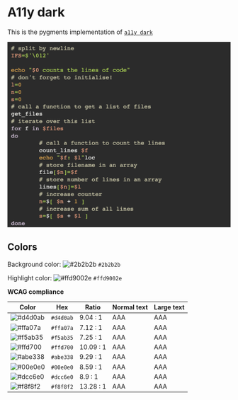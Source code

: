 # A11y dark

This is the pygments implementation of [`a11y dark`](https://github.com/ericwbailey/a11y-syntax-highlighting)

![Screenshot of the dark accessibility theme in a bash script](./images/a11y-dark.png)

## Colors

Background color: ![#2b2b2b](https://via.placeholder.com/20/2b2b2b/2b2b2b.png) `#2b2b2b`

Highlight color: ![#ffd9002e](https://via.placeholder.com/20/ffd9002e/ffd9002e.png) `#ffd9002e`

**WCAG compliance**

| Color | Hex | Ratio | Normal text | Large text |
| ----- | --- | ----- | ----------- | ---------- |
| ![#d4d0ab](https://via.placeholder.com/20/d4d0ab/d4d0ab.png) | `#d4d0ab` | 9.04 : 1 | AAA | AAA |
| ![#ffa07a](https://via.placeholder.com/20/ffa07a/ffa07a.png) | `#ffa07a` | 7.12 : 1 | AAA | AAA |
| ![#f5ab35](https://via.placeholder.com/20/f5ab35/f5ab35.png) | `#f5ab35` | 7.25 : 1 | AAA | AAA |
| ![#ffd700](https://via.placeholder.com/20/ffd700/ffd700.png) | `#ffd700` | 10.09 : 1 | AAA | AAA |
| ![#abe338](https://via.placeholder.com/20/abe338/abe338.png) | `#abe338` | 9.29 : 1 | AAA | AAA |
| ![#00e0e0](https://via.placeholder.com/20/00e0e0/00e0e0.png) | `#00e0e0` | 8.59 : 1 | AAA | AAA |
| ![#dcc6e0](https://via.placeholder.com/20/dcc6e0/dcc6e0.png) | `#dcc6e0` | 8.9 : 1 | AAA | AAA |
| ![#f8f8f2](https://via.placeholder.com/20/f8f8f2/f8f8f2.png) | `#f8f8f2` | 13.28 : 1 | AAA | AAA |
